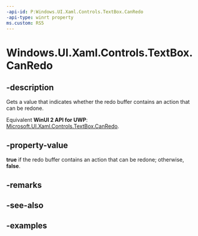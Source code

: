 ```yaml
---
-api-id: P:Windows.UI.Xaml.Controls.TextBox.CanRedo
-api-type: winrt property
ms.custom: RS5
---
```


<!-- Property syntax.
public bool CanRedo { get; }
-->

# Windows.UI.Xaml.Controls.TextBox.CanRedo

## -description

Gets a value that indicates whether the redo buffer contains an action that can be redone.

Equivalent **WinUI 2 API for UWP**: [Microsoft.UI.Xaml.Controls.TextBox.CanRedo](/windows/winui/api/microsoft.ui.xaml.controls.textbox.canredo).

## -property-value

**true** if the redo buffer contains an action that can be redone; otherwise, **false**.

## -remarks

## -see-also

## -examples

